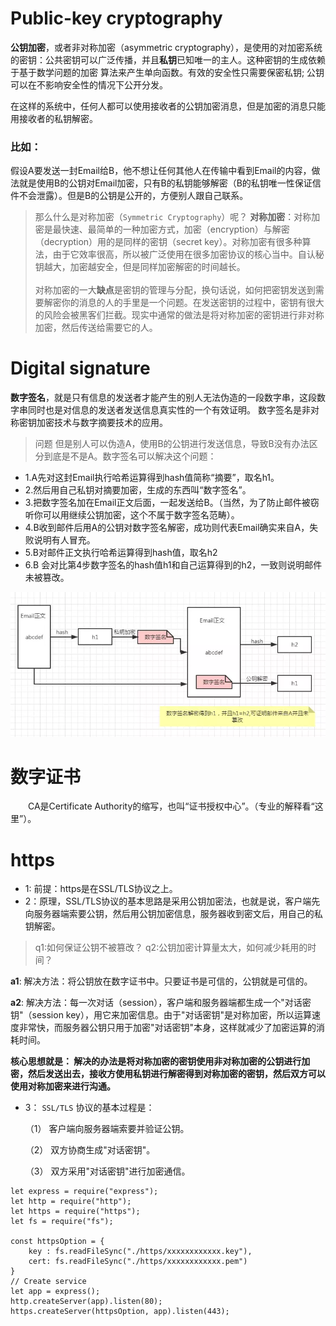 # Public-key cryptography

**公钥加密**，或者非对称加密（asymmetric cryptography），是使用的对加密系统的密钥：公共密钥可以广泛传播，并且**私钥**已知唯一的主人。这种密钥的生成依赖于基于数学问题的加密 算法来产生单向函数。有效的安全性只需要保密私钥; 公钥可以在不影响安全性的情况下公开分发。

在这样的系统中，任何人都可以使用接收者的公钥加密消息，但是加密的消息只能用接收者的私钥解密。

### 比如：
假设A要发送一封Email给B，他不想让任何其他人在传输中看到Email的内容，做法就是使用B的公钥对Email加密，只有B的私钥能够解密（B的私钥唯一性保证信件不会泄露）。但是B的公钥是公开的，方便别人跟自己联系。


>那么什么是对称加密（`Symmetric Cryptography`）呢？
**对称加密**：对称加密是最快速、最简单的一种加密方式，加密（encryption）与解密（decryption）用的是同样的密钥（secret key）。对称加密有很多种算法，由于它效率很高，所以被广泛使用在很多加密协议的核心当中。自认秘钥越大，加密越安全，但是同样加密解密的时间越长。<br/><br/>对称加密的一大**缺点**是密钥的管理与分配，换句话说，如何把密钥发送到需要解密你的消息的人的手里是一个问题。在发送密钥的过程中，密钥有很大的风险会被黑客们拦截。现实中通常的做法是将对称加密的密钥进行非对称加密，然后传送给需要它的人。



# Digital signature

**数字签名**，就是只有信息的发送者才能产生的别人无法伪造的一段数字串，这段数字串同时也是对信息的发送者发送信息真实性的一个有效证明。
数字签名是非对称密钥加密技术与数字摘要技术的应用。

> 问题
但是别人可以伪造A，使用B的公钥进行发送信息，导致B没有办法区分到底是不是A。数字签名可以解决这个问题：

- 1.A先对这封Email执行哈希运算得到hash值简称“摘要”，取名h1。
- 2.然后用自己私钥对摘要加密，生成的东西叫“数字签名”。
- 3.把数字签名加在Email正文后面，一起发送给B。（当然，为了防止邮件被窃听你可以用继续公钥加密，这个不属于数字签名范畴）。
- 4.B收到邮件后用A的公钥对数字签名解密，成功则代表Email确实来自A，失败说明有人冒充。 
- 5.B对邮件正文执行哈希运算得到hash值，取名h2
- 6.B 会对比第4步数字签名的hash值h1和自己运算得到的h2，一致则说明邮件未被篡改。


![数字签名](./1.png "数字签名")


# 数字证书
　　CA是Certificate Authority的缩写，也叫“证书授权中心”。（专业的解释看“这里”）。


# https

- 1: 前提：https是在SSL/TLS协议之上。
- 2：原理，SSL/TLS协议的基本思路是采用公钥加密法，也就是说，客户端先向服务器端索要公钥，然后用公钥加密信息，服务器收到密文后，用自己的私钥解密。

> q1:如何保证公钥不被篡改？
> q2:公钥加密计算量太大，如何减少耗用的时间？

**a1**: 解决方法：将公钥放在数字证书中。只要证书是可信的，公钥就是可信的。

**a2**: 解决方法：每一次对话（session），客户端和服务器端都生成一个"对话密钥"（session key），用它来加密信息。由于"对话密钥"是对称加密，所以运算速度非常快，而服务器公钥只用于加密"对话密钥"本身，这样就减少了加密运算的消耗时间。

**核心思想就是： 解决的办法是将对称加密的密钥使用非对称加密的公钥进行加密，然后发送出去，接收方使用私钥进行解密得到对称加密的密钥，然后双方可以使用对称加密来进行沟通。**


- 3： `SSL/TLS` 协议的基本过程是：
    
    （1） 客户端向服务器端索要并验证公钥。

    （2） 双方协商生成"对话密钥"。

    （3） 双方采用"对话密钥"进行加密通信。

```
let express = require("express");
let http = require("http");
let https = require("https");
let fs = require("fs");

const httpsOption = {
    key : fs.readFileSync("./https/xxxxxxxxxxxx.key"),
    cert: fs.readFileSync("./https/xxxxxxxxxxxx.pem")
}
// Create service
let app = express();
http.createServer(app).listen(80);
https.createServer(httpsOption, app).listen(443);

```




 





